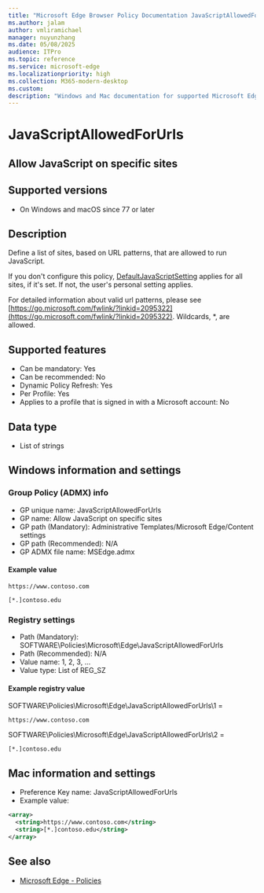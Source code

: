 ```yaml
---
title: "Microsoft Edge Browser Policy Documentation JavaScriptAllowedForUrls"
ms.author: jalam
author: vmliramichael
manager: nuyunzhang
ms.date: 05/08/2025
audience: ITPro
ms.topic: reference
ms.service: microsoft-edge
ms.localizationpriority: high
ms.collection: M365-modern-desktop
ms.custom:
description: "Windows and Mac documentation for supported Microsoft Edge Browser policy: Allow JavaScript on specific sites"
---
```


<!--THIS FILE IS AUTOMATICALLY GENERATED. MANUAL CHANGES WILL BE OVERWRITTEN.-->
<!--Please contact the Microsoft Edge Manageability team with any questions.-->

# JavaScriptAllowedForUrls

## Allow JavaScript on specific sites


## Supported versions

- On Windows and macOS since 77 or later

## Description

Define a list of sites, based on URL patterns, that are allowed to run JavaScript.

If you don't configure this policy, [DefaultJavaScriptSetting](DefaultJavaScriptSetting.md) applies for all sites, if it's set. If not, the user's personal setting applies.

For detailed information about valid url patterns, please see [https://go.microsoft.com/fwlink/?linkid=2095322](https://go.microsoft.com/fwlink/?linkid=2095322). Wildcards, *, are allowed.

## Supported features

- Can be mandatory: Yes
- Can be recommended: No
- Dynamic Policy Refresh: Yes
- Per Profile: Yes
- Applies to a profile that is signed in with a Microsoft account: No

## Data type

- List of strings

## Windows information and settings

### Group Policy (ADMX) info

- GP unique name: JavaScriptAllowedForUrls
- GP name: Allow JavaScript on specific sites
- GP path (Mandatory): Administrative Templates/Microsoft Edge/Content settings
- GP path (Recommended): N/A
- GP ADMX file name: MSEdge.admx

#### Example value

```
https://www.contoso.com
```

```
[*.]contoso.edu
```

### Registry settings

- Path (Mandatory): SOFTWARE\Policies\Microsoft\Edge\JavaScriptAllowedForUrls
- Path (Recommended): N/A
- Value name: 1, 2, 3, ...
- Value type: List of REG_SZ

#### Example registry value

SOFTWARE\Policies\Microsoft\Edge\JavaScriptAllowedForUrls\1 =
```
https://www.contoso.com
```

SOFTWARE\Policies\Microsoft\Edge\JavaScriptAllowedForUrls\2 =
```
[*.]contoso.edu
```




## Mac information and settings

- Preference Key name: JavaScriptAllowedForUrls
- Example value:

```xml
<array>
  <string>https://www.contoso.com</string>
  <string>[*.]contoso.edu</string>
</array>
```

## See also
- [Microsoft Edge - Policies](../microsoft-edge-policies.md)
